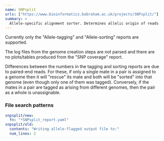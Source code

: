 ```yaml
---
name: SNPsplit
urls: ["https://www.bioinformatics.babraham.ac.uk/projects/SNPsplit/"]
summary: >
  Allele-specific alignment sorter. Determines allelic origin of reads that cover known SNP positions
---
```


<!--
~~~~~ DO NOT EDIT ~~~~~
This file is autogenerated from the MultiQC module python docstring.
Do not edit the markdown, it will be overwritten.

File path for the source of this content: multiqc/modules/snpsplit/snpsplit.py
~~~~~~~~~~~~~~~~~~~~~~~
-->

Currently only the "Allele-tagging" and "Allele-sorting" reports are supported.

The log files from the genome creation steps are not parsed and there are no plots/tables produced from the "SNP coverage" report.

Differences between the numbers in the tagging and sorting reports are due to paired-end reads.
For these, if only a single mate in a pair is assigned to a genome then it will "rescue" its mate and both will be "sorted" into that genome (even though only one of them was tagged).
Conversely, if the mates in a pair are tagged as arising from different genomes, then the pair as a whole is unassignable.

### File search patterns

```yaml
snpsplit/new:
  fn: "*SNPsplit_report.yaml"
snpsplit/old:
  contents: "Writing allele-flagged output file to:"
  num_lines: 2
```
